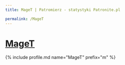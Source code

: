 ```yaml
---
title: MageT | Patromierz - statystyki Patronite.pl

permalink: /MageT
---
```


# [MageT](https://patronite.pl/MageT)

{% include profile.md name="MageT" prefix="m" %}
